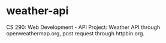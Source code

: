 # weather-api
CS 290: Web Development - API Project: Weather API through openweathermap.org, post request through httpbin.org. 
